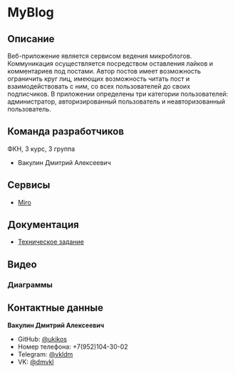 # MyBlog

## Описание
Веб-приложение является сервисом ведения микроблогов. Коммуникация осуществляется посредством оставления лайков и комментариев под постами. Автор постов имеет возможность ограничить круг лиц, имеющих возможность читать пост и взаимодействовать с ним, со всех пользователей до своих подписчиков.
В приложении определены три категории пользователей: администратор, авторизированный пользователь и неавторизованный пользователь.

## Команда разработчиков

ФКН, 3 курс, 3 группа

* Вакулин Дмитрий Алексеевич

## Сервисы

* [Miro](https://miro.com/app/board/uXjVPYaJRdk=/?share_link_id=323931034786)

## Документация

* [Техническое задание](https://github.com/ukikos/MyBlog/blob/bdf520c5dc54a640a40f97f22a229f07942565c8/docs/%D0%A2%D0%B5%D1%85%D0%BD%D0%B8%D1%87%D0%B5%D1%81%D0%BA%D0%BE%D0%B5%20%D0%B7%D0%B0%D0%B4%D0%B0%D0%BD%D0%B8%D0%B5.pdf)

## Видео

### Диаграммы

## Контактные данные

**Вакулин Дмитрий Алексеевич**
* GitHub: [@ukikos](https://github.com/ukikos)
* Номер телефона: +7(952)104-30-02
* Telegram: [@vkldm](https://t.me/vkldm)
* VK: [@dmvkl](https://vk.com/dmvkl)
